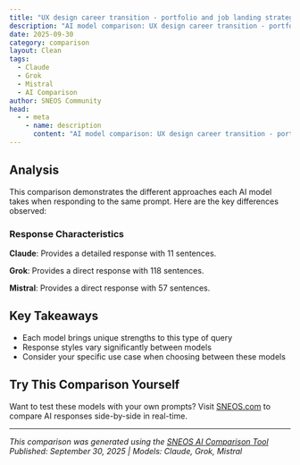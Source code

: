 ```yaml
---
title: "UX design career transition - portfolio and job landing strategy"
description: "AI model comparison: UX design career transition - portfolio and job landing strategy..."
date: 2025-09-30
category: comparison
layout: Clean
tags:
  - Claude
  - Grok
  - Mistral
  - AI Comparison
author: SNEOS Community
head:
  - - meta
    - name: description
      content: "AI model comparison: UX design career transition - portfolio and job landing strategy..."
---
```


<ChatComparison
  title="UX design career transition - portfolio and job landing strategy"
  prompt="UX design career transition - portfolio and job landing strategy"
  :responses='{
    "Claude": "# UX Design Career Transition Strategy\n\n## Portfolio Development\n\n### **Core Portfolio Components**\n- **2-3 comprehensive case studies** showing your complete design process\n- **Problem statement \u2192 Research \u2192 Ideation \u2192 Prototyping \u2192 Testing \u2192 Results**\n- Include both web and mobile projects if possible\n- Show before/after comparisons and measurable outcomes\n\n### **Portfolio Structure**\n\u0060\u0060\u0060\n1. Clear value proposition (who you are, what you offer)\n2. Case studies with detailed process documentation\n3. Skills/tools section\n4. About page highlighting transferable skills\n5. Contact information and resume\n\u0060\u0060\u0060\n\n### **Quick Portfolio Builders**\n- **Personal projects**: Redesign existing apps/websites you use\n- **Volunteer work**: Non-profits often need UX help\n- **Conceptual projects**: Solve real problems you\u0027ve identified\n- **Daily UI challenges**: 30-60 days of small design exercises\n\n## Job Landing Strategy\n\n### **Phase 1: Foundation (Months 1-2)**\n- Complete Google UX Design Certificate or similar\n- Build 1-2 strong case studies\n- Learn Figma, Adobe XD, or Sketch proficiently\n- Join UX communities (Designer Hangout, UX Mastery, local meetups)\n\n### **Phase 2: Portfolio \u0026 Network (Months 2-4)**\n- Complete 2-3 comprehensive case studies\n- Get portfolio reviews from experienced designers\n- Attend UX events and start networking\n- Consider informational interviews with UX professionals\n\n### **Phase 3: Job Search (Months 4-6)**\n- Target junior/associate UX roles\n- Apply to startups and mid-size companies (often more open to career changers)\n- Consider UX-adjacent roles: Product Designer, UI Designer, UX Researcher\n- Leverage your existing network and previous industry knowledge\n\n## Leveraging Your Current Background\n\n### **Transferable Skills to Highlight**\n- **Problem-solving methodology**\n- **Data analysis and interpretation**\n- **Client/stakeholder communication**\n- **Project management**\n- **Domain expertise** from your current industry\n\n### **Industry Advantage**\nFocus on companies in your current field first\u2014your domain knowledge is valuable for:\n- B2B software in your industry\n- Fintech (if from finance)\n- Healthtech (if from healthcare)\n- Edtech (if from education)\n\n## Common Entry Points\n\n### **Easier Roles to Target Initially**\n1. **Junior UX Designer** at startups\n2. **Product Designer** (often broader scope)\n3. **UX/UI Designer** hybrid roles\n4. **UX Research Assistant**\n5. **Design System roles** (if you have technical background)\n\n### **Alternative Paths**\n- **Freelancing/Consulting**: Build portfolio while maintaining income\n- **Internal transition**: UX roles within your current company\n- **Bootcamps**: Intensive programs with job placement support\n- **Contract-to-hire**: Lower barrier to entry\n\n## Quick Wins \u0026 Action Items\n\n### **This Week**\n- [ ] Set up Figma account and complete tutorials\n- [ ] Identify 2-3 apps/websites to redesign\n- [ ] Join 2-3 UX communities online\n- [ ] Start following UX leaders on LinkedIn/Twitter\n\n### **This Month**\n- [ ] Complete first case study draft\n- [ ] Get feedback from 2-3 UX professionals\n- [ ] Attend one UX meetup or webinar\n- [ ] Update LinkedIn profile with UX focus\n\n### **Next 3 Months**\n- [ ] Complete portfolio with 2-3 case studies\n- [ ] Apply to 5-10 relevant positions\n- [ ] Complete 3 informational interviews\n- [ ] Consider taking on a small freelance UX project\n\n## Red Flags to Avoid\n\n- **Portfolio without process**: Don\u0027t just show final designs\n- **Too many projects**: Quality over quantity (2-3 strong cases \u003E 10 weak ones)\n- **Generic applications**: Customize each application to the role\n- **Ignoring soft skills**: UX is highly collaborative\n\nWhat\u0027s your current background, and which aspect of this strategy would you like me to elaborate on?",
    "Grok": "Transitioning into a UX design career requires strategic planning, especially when it comes to building a portfolio and landing a job. Whether you\u0027re coming from a related field (like graphic design or product management) or a completely unrelated background, the following guide outlines a step-by-step approach to help you succeed in this competitive field.\n\n---\n\n### Step 1: Understand UX Design Fundamentals\nBefore diving into portfolio creation or job applications, ensure you have a solid foundation in UX design principles and processes. If you\u2019re new to the field, invest time in learning:\n- **Core Concepts**: User research, wireframing, prototyping, usability testing, interaction design, and information architecture.\n- **Tools**: Figma, Sketch, Adobe XD (for design and prototyping), and tools like Miro or FigJam for collaboration.\n- **Methodologies**: Design thinking, user-centered design (UCD), and Agile/Lean UX.\n- **Resources**: Take online courses from platforms like Coursera (Google UX Design Certificate), Interaction Design Foundation, or Udemy. Read books like \u0022Don\u0027t Make Me Think\u0022 by Steve Krug and \u0022The Design of Everyday Things\u0022 by Don Norman.\n\nIf you\u2019re transitioning from a related field, identify transferable skills (e.g., visual design, problem-solving, or project management) and map them to UX design tasks.\n\n---\n\n### Step 2: Build a Strong UX Portfolio\nYour portfolio is your ticket to landing interviews. It showcases your skills, thought process, and ability to solve user problems. Here\u2019s how to create an impactful portfolio:\n\n#### 1. Choose the Right Format\n- Create a personal website using platforms like Squarespace, Wix, or Webflow (or host it on Behance or Dribbble if you\u2019re short on time).\n- Ensure it\u2019s clean, easy to navigate, and mobile-friendly\u2014your portfolio itself should reflect good design principles.\n\n#### 2. Select and Create Projects (3-5 Strong Case Studies)\nIf you lack professional UX experience, build projects from scratch or redesign existing products. Focus on quality over quantity.\n- **Personal Projects or Redesigns**: Pick real-world apps or websites with usability issues (e.g., a local business site or a poorly designed app) and redesign them. Document the entire process from research to final design.\n- **Hackathon or Volunteer Work**: Contribute to open-source projects or offer UX services to nonprofits or startups to gain real-world experience.\n- **Bootcamp or Course Projects**: If you\u2019re enrolled in a UX program, polish the projects you complete there for your portfolio.\n- **Hypothetical Client Briefs**: Create your own design challenges (e.g., \u201CDesign a fitness app for seniors\u201D) and solve them.\n\n#### 3. Structure Each Case Study\nEach project should tell a story and demonstrate your problem-solving skills. Use this structure:\n- **Problem Statement**: What problem are you solving? Who are the users?\n- **Research**: Show user interviews, surveys, or competitive analysis. Create personas or user stories.\n- **Ideation**: Include sketches, wireframes, and early ideas.\n- **Design Process**: Highlight iterations, feedback, and how you refined your designs.\n- **Final Solution**: Present high-fidelity prototypes or mockups (interactive if possible).\n- **Impact/Reflection**: If it\u2019s a real project, mention measurable outcomes (e.g., improved user satisfaction). If speculative, reflect on what you learned and how you\u2019d improve.\n\n#### 4. Tailor Your Portfolio to Jobs\nCustomize your portfolio based on the roles you\u2019re applying for (e.g., UX Researcher, UI/UX Designer). Highlight relevant skills and projects for each application.\n\n#### 5. Get Feedback\nShare your portfolio with mentors, peers, or online communities (like Reddit\u2019s r/UXDesign or UX Design on Discord) to identify areas for improvement. Consider joining portfolio review sessions hosted by design organizations or bootcamps.\n\n---\n\n### Step 3: Develop Relevant Skills and Network\n#### 1. Upskill Continuously\n- Learn adjacent skills like UI design, user research, or basic front-end development (HTML/CSS) to make yourself more versatile.\n- Familiarize yourself with industry trends like accessibility (a11y), design systems, and AI-driven design tools.\n\n#### 2. Build a Network\nNetworking is critical in UX, as many jobs are filled through referrals.\n- **LinkedIn**: Optimize your profile with a professional headshot, a headline like \u201CAspiring UX Designer | Passionate about User-Centered Design,\u201D and a summary showcasing your skills and career transition story. Share posts about UX topics or your projects.\n- **Attend Events**: Join local or virtual meetups, webinars, and conferences (like UXPA or Interaction Design Foundation events).\n- **Engage in Communities**: Participate in forums like Designer Hangout (Slack), UX Mastery, or Women in UX.\n- **Cold Outreach**: Message UX designers or recruiters on LinkedIn for informational interviews. Ask about their career paths and seek advice (don\u2019t ask for jobs directly).\n\n#### 3. Seek Mentorship\nFind a mentor through platforms like ADPList or Mentorship programs by UX organizations. A mentor can provide portfolio feedback, interview tips, and industry insights.\n\n---\n\n### Step 4: Job Landing Strategy\n#### 1. Identify Target Roles and Companies\n- **Entry-Level Roles**: Look for titles like Junior UX Designer, UX Researcher, Product Designer, or Interaction Designer. Consider internships or apprenticeships if you\u2019re early in your transition.\n- **Industries**: UX roles exist in tech, e-commerce, healthcare, finance, gaming, and more. Start with industries that align with your background or interests.\n- **Company Size**: Startups may offer more hands-on experience but less structure, while larger companies often have formal UX teams and mentorship opportunities.\n\n#### 2. Tailor Your Resume and Cover Letter\n- **Resume**: Focus on transferable skills and relevant projects. Use action verbs (e.g., \u201CConducted user research to identify pain points\u201D or \u201CDesigned wireframes for a mobile app\u201D). Include a \u201CProjects\u201D section if you lack professional experience.\n- **Cover Letter**: Explain your career transition, why you\u2019re passionate about UX, and how your background adds value. Personalize it for each company by referencing their mission or products.\n\n#### 3. Apply Strategically\n- **Job Boards**: Use platforms like LinkedIn, Indeed, Glassdoor, and UX-specific boards like UX Jobs or Dribbble Jobs.\n- **Company Websites**: Apply directly on company career pages, as some roles aren\u2019t posted on job boards.\n- **Referrals**: Leverage your network to get referred\u2014referrals significantly increase your chances of landing an interview.\n- **Volume and Timing**: Apply to 10-15 roles per week initially, targeting newly posted positions (first 48 hours) for better visibility.\n\n#### 4. Prepare for Interviews\nUX interviews often test your design process, problem-solving, and collaboration skills.\n- **Portfolio Walkthrough**: Be ready to explain your projects in detail\u2014why you made certain decisions and how you addressed user needs.\n- **Design Challenges**: Practice whiteboard or take-home challenges (e.g., \u201CDesign a feature for a ride-sharing app\u201D). Focus on your process (research, ideation, iteration) over perfection.\n- **Behavioral Questions**: Use the STAR method (Situation, Task, Action, Result) to answer questions about teamwork, conflict, or handling feedback.\n- **Technical Skills**: Be prepared to discuss tools (e.g., Figma) and UX concepts like usability heuristics or accessibility standards.\n- **Resources**: Practice with mock interviews on platforms like Pramp or Interviewing.io. Study common UX interview questions on Medium or UX Design blogs.\n\n#### 5. Start Small if Needed\nIf you struggle to land a full-time role, consider:\n- **Freelance Work**: Take on small projects via Upwork or Fiverr to build experience and portfolio pieces.\n- **Contract Roles**: Look for short-term or part-time UX positions to get your foot in the door.\n- **Related Roles**: Start in adjacent roles like UI Designer, Product Coordinator, or Customer Experience Specialist, then transition to UX.\n\n---\n\n### Step 5: Stay Resilient and Iterate\n- **Rejection is Normal**: UX is competitive, especially at the entry level. Treat rejections as feedback\u2014ask recruiters for insights if possible.\n- **Keep Learning**: Stay updated on industry trends and refine your skills based on job descriptions or interview feedback.\n- **Track Progress**: Use a spreadsheet to track applications, interviews, and follow-ups to stay organized.\n\n---\n\n### Sample Timeline (3-6 Months)\n- **Month 1-2**: Learn UX fundamentals, take courses, and start building portfolio projects (2-3 case studies).\n- **Month 3**: Finalize portfolio, optimize LinkedIn, and begin networking (attend events, join communities).\n- **Month 4**: Start applying to jobs (10-15 per week), tailor applications, and seek portfolio feedback.\n- **Month 5-6**: Prepare for interviews, iterate based on feedback, and expand applications to freelance or contract roles if needed.\n\n---\n\n### Additional Tips for Career Transitioners\n- **Leverage Past Experience**: Highlight how your previous roles (e.g., marketing, customer service) relate to understanding user needs or solving problems.\n- **Show Passion**: Employers value enthusiasm for UX\u2014blog about your learning journey, share projects on social media, or contribute to design discussions online.\n- **Focus on Soft Skills**: Collaboration, empathy, and communication are critical in UX. Showcase these in your portfolio and interviews.\n\nBy following this strategy, building a strong portfolio, and persistently networking and applying, you can successfully transition into a UX design career. If you have specific questions (e.g., portfolio tools, interview prep), feel free to ask!",
    "Mistral": "Transitioning into a UX design career can be an exciting journey, but it requires careful planning and execution. Here\u2019s a step-by-step guide to help you build a strong portfolio and land your first UX design job:\n\n### Building a Strong Portfolio\n\n1. **Understand UX Design Principles:**\n   - Familiarize yourself with UX design principles, user research methods, and design thinking.\n   - Read books like \u0022Don\u0027t Make Me Think\u0022 by Steve Krug and \u0022The Design of Everyday Things\u0022 by Don Norman.\n\n2. **Learn the Tools:**\n   - Master essential UX design tools such as Sketch, Figma, Adobe XD, and InVision.\n   - Get comfortable with prototyping and wireframing tools.\n\n3. **Create Case Studies:**\n   - Develop case studies that showcase your design process, from research to final design.\n   - Include user personas, user journeys, wireframes, prototypes, and usability testing results.\n   - Highlight your problem-solving skills and how you addressed user needs.\n\n4. **Showcase Real Projects:**\n   - If you don\u2019t have professional experience, create mock projects or redesign existing apps/websites.\n   - Include a mix of personal and professional projects to demonstrate your versatility.\n\n5. **Design for Diversity:**\n   - Showcase projects that address different types of users and platforms (e.g., mobile, web, desktop).\n   - Include accessibility considerations in your designs.\n\n6. **Document Your Process:**\n   - Clearly document your design process, including sketches, iterations, and feedback.\n   - Use storytelling to explain your design decisions and the impact of your work.\n\n7. **Get Feedback:**\n   - Share your portfolio with peers, mentors, or online communities for feedback.\n   - Iterate based on the feedback received.\n\n### Job Landing Strategy\n\n1. **Networking:**\n   - Attend UX design meetups, conferences, and workshops.\n   - Join online communities like Dribbble, Behance, and LinkedIn groups.\n   - Connect with UX designers on LinkedIn and ask for informational interviews.\n\n2. **Tailor Your Resume:**\n   - Customize your resume for each job application, highlighting relevant skills and experiences.\n   - Include keywords from the job description to pass through applicant tracking systems (ATS).\n\n3. **Build an Online Presence:**\n   - Create a professional website to showcase your portfolio.\n   - Share your work and thoughts on design blogs, Medium, or your personal blog.\n\n4. **Apply for Internships and Entry-Level Positions:**\n   - Look for internships, freelance projects, or entry-level positions to gain experience.\n   - Consider working with startups or small companies where you can have more responsibility and impact.\n\n5. **Prepare for Interviews:**\n   - Practice common UX design interview questions.\n   - Be ready to discuss your design process, case studies, and how you handle feedback.\n   - Prepare a design challenge or whiteboard exercise if required.\n\n6. **Continuous Learning:**\n   - Stay updated with the latest trends and tools in UX design.\n   - Take online courses or certifications from platforms like Coursera, Udemy, or Interaction Design Foundation.\n\n7. **Build a Strong Cover Letter:**\n   - Write a compelling cover letter that explains why you are transitioning into UX design and how your skills align with the job requirements.\n   - Highlight any transferable skills from your previous career.\n\n8. **Follow Up:**\n   - After applying, follow up with the hiring manager or recruiter to express your interest.\n   - Send a thank-you note after interviews to show your appreciation and enthusiasm.\n\n### Additional Tips\n\n- **Mentorship:**\n  - Find a mentor who can guide you through the transition and provide valuable insights.\n\n- **Freelancing:**\n  - Start freelancing to build a diverse portfolio and gain real-world experience.\n\n- **Certifications:**\n  - Consider getting certified in UX design to add credibility to your resume.\n\n- **Soft Skills:**\n  - Develop strong communication, collaboration, and problem-solving skills, as they are crucial in UX design.\n\nBy following these steps, you can build a strong portfolio and effectively navigate the job market to land your first UX design role. Good luck!"
  }'
  published-date="17:25"
/>

## Analysis

This comparison demonstrates the different approaches each AI model takes when responding to the same prompt. Here are the key differences observed:

### Response Characteristics

**Claude**: Provides a detailed response with 11 sentences. 

**Grok**: Provides a direct response with 118 sentences. 

**Mistral**: Provides a direct response with 57 sentences. 

## Key Takeaways

- Each model brings unique strengths to this type of query
- Response styles vary significantly between models
- Consider your specific use case when choosing between these models

## Try This Comparison Yourself

Want to test these models with your own prompts? Visit [SNEOS.com](https://sneos.com) to compare AI responses side-by-side in real-time.

---

*This comparison was generated using the [SNEOS AI Comparison Tool](https://sneos.com)*
*Published: September 30, 2025 | Models: Claude, Grok, Mistral*
